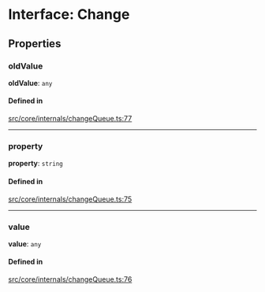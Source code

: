 # Interface: Change

## Properties

### oldValue

 **oldValue**: `any`

#### Defined in

[src/core/internals/changeQueue.ts:77](https://github.com/io-gui/io/blob/main/src/core/internals/changeQueue.ts#L77)

___

### property

 **property**: `string`

#### Defined in

[src/core/internals/changeQueue.ts:75](https://github.com/io-gui/io/blob/main/src/core/internals/changeQueue.ts#L75)

___

### value

 **value**: `any`

#### Defined in

[src/core/internals/changeQueue.ts:76](https://github.com/io-gui/io/blob/main/src/core/internals/changeQueue.ts#L76)
